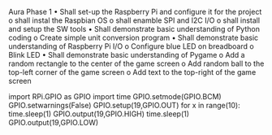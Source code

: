 Aura
Phase 1 
• Shall set-up the Raspberry Pi and configure it for the project
o shall instal the Raspbian OS
o shall enamble SPI and I2C I/O
o shall install and setup the SW tools
• Shall demonstrate basic understanding of Python coding 
o Create simple unit conversion program 
• Shall demonstrate basic understanding of Raspberry Pi I/O 
o Configure blue LED on breadboard o Blink LED 
• Shall demonstrate basic understanding of Pygame 
o Add a random rectangle to the center of the game screen 
o Add random ball to the top-left corner of the game screen 
o Add text to the top-right of the game screen

import RPi.GPIO as GPIO
import time
GPIO.setmode(GPIO.BCM)
GPIO.setwarnings(False)
GPIO.setup(19,GPIO.OUT)
for x in range(10):
    time.sleep(1)
    GPIO.output(19,GPIO.HIGH)
    time.sleep(1)
    GPIO.output(19,GPIO.LOW)
